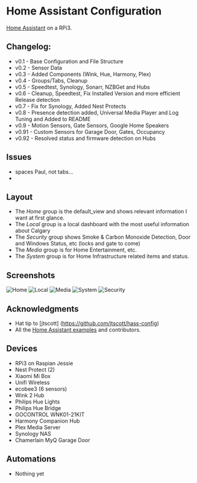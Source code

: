 
# Home Assistant Configuration
[Home Assistant](https://home-assistant.io/) on a RPi3.

## Changelog:

* v0.1 - Base Configuration and File Structure
* v0.2 - Sensor Data
* v0.3 - Added Components (Wink, Hue, Harmony, Plex)
* v0.4 - Groups/Tabs, Cleanup
* v0.5 - Speedtest, Synology, Sonarr, NZBGet and Hubs
* v0.6 - Cleanup, Speedtest, Fix Installed Version and more efficient Release detection
* v0.7 - Fix for Synology, Added Nest Protects
* v0.8 - Presence detection added, Universal Media Player and Log Tuning and Added to README
* v0.9 - Motion Sensors, Gate Sensors, Google Home Speakers
* v0.91 - Custom Sensors for Garage Door, Gates, Occupancy
* v0.92 - Resolved status and firmware detection on Hubs

## Issues
* spaces Paul, not tabs...
*

## Layout
- The *Home* group is the default_view and shows relevant information I want at first glance.
- The *Local* group is a local dashboard with the most useful information about Calgary
- The *Security* group shows Smoke & Carbon Monoxide Detection, Door and Windows Status, etc (locks and gate to come)
- The *Media* group is for Home Entertainment, etc.
- The *System* group is for Home Infrastructure related items and status. 

## Screenshots
![Home](https://www.dropbox.com/s/3lqtjwiwm8ey9bf/home.png?raw=1)
![Local](https://www.dropbox.com/s/u1x4gwtjictr9fw/local.png?raw=1)
![Media](https://www.dropbox.com/s/3ldesbaec5up3mu/media.png?raw=1)
![System](https://www.dropbox.com/s/u6olej0dn62pmxi/system.png?raw=1)
![Security](https://www.dropbox.com/s/ej6h4fetb97rzjn/security.png?raw=1)

## Acknowledgments
* Hat tip to [jtscott] (https://github.com/jtscott/hass-config)
* All the [Home Assistant examples](https://home-assistant.io/cookbook/) and contributors.

## Devices
- RPi3 on Raspian Jessie
- Nest Protect (2)
- Xiaomi Mi Box
- Unifi Wireless
- ecobee3 (6 sensors)
- Wink 2 Hub
- Philips Hue Lights
- Philips Hue Bridge
- GOCONTROL WNK01-21KIT 
- Harmony Companion Hub
- Plex Media Server
- Synology NAS
- Chamerlain MyQ Garage Door

## Automations
- Nothing yet